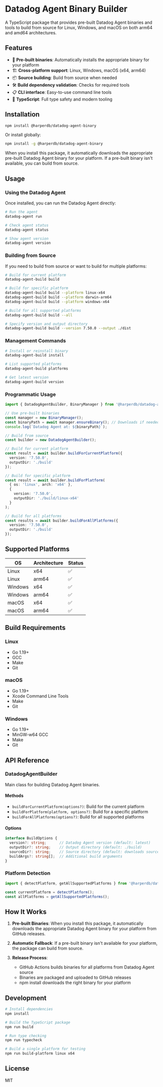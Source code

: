 # Datadog Agent Binary Builder

A TypeScript package that provides pre-built Datadog Agent binaries and tools to build from source for Linux, Windows, and macOS on both arm64 and amd64 architectures.

## Features

- 🚀 **Pre-built binaries**: Automatically installs the appropriate binary for your platform
- 🏗️ **Cross-platform support**: Linux, Windows, macOS (x64, arm64)
- 📦 **Source building**: Build from source when needed
- 🛠️ **Build dependency validation**: Checks for required tools
- 📋 **CLI interface**: Easy-to-use command line tools
- 🎯 **TypeScript**: Full type safety and modern tooling

## Installation

```bash
npm install @harperdb/datadog-agent-binary
```

Or install globally:

```bash
npm install -g @harperdb/datadog-agent-binary
```

When you install this package, it automatically downloads the appropriate pre-built Datadog Agent binary for your platform. If a pre-built binary isn't available, you can build from source.

## Usage

### Using the Datadog Agent

Once installed, you can run the Datadog Agent directly:

```bash
# Run the agent
datadog-agent run

# Check agent status
datadog-agent status

# Show agent version
datadog-agent version
```

### Building from Source

If you need to build from source or want to build for multiple platforms:

```bash
# Build for current platform
datadog-agent-build build

# Build for specific platform
datadog-agent-build build --platform linux-x64
datadog-agent-build build --platform darwin-arm64
datadog-agent-build build --platform windows-x64

# Build for all supported platforms
datadog-agent-build build --all

# Specify version and output directory
datadog-agent-build build --version 7.50.0 --output ./dist
```

### Management Commands

```bash
# Install or reinstall binary
datadog-agent-build install

# List supported platforms
datadog-agent-build platforms

# Get latest version
datadog-agent-build version
```

### Programmatic Usage

```typescript
import { DatadogAgentBuilder, BinaryManager } from '@harperdb/datadog-agent-binary';

// Use pre-built binaries
const manager = new BinaryManager();
const binaryPath = await manager.ensureBinary(); // Downloads if needed
console.log(`Datadog Agent at: ${binaryPath}`);

// Build from source
const builder = new DatadogAgentBuilder();

// Build for current platform
const result = await builder.buildForCurrentPlatform({
  version: '7.50.0',
  outputDir: './build'
});

// Build for specific platform
const result = await builder.buildForPlatform(
  { os: 'linux', arch: 'x64' },
  {
    version: '7.50.0',
    outputDir: './build/linux-x64'
  }
);

// Build for all platforms
const results = await builder.buildForAllPlatforms({
  version: '7.50.0',
  outputDir: './build'
});
```

## Supported Platforms

| OS | Architecture | Status |
|----|-------------|--------|
| Linux | x64 | ✅ |
| Linux | arm64 | ✅ |
| Windows | x64 | ✅ |
| Windows | arm64 | ✅ |
| macOS | x64 | ✅ |
| macOS | arm64 | ✅ |

## Build Requirements

### Linux
- Go 1.19+
- GCC
- Make
- Git

### macOS
- Go 1.19+
- Xcode Command Line Tools
- Make
- Git

### Windows
- Go 1.19+
- MinGW-w64 GCC
- Make
- Git

## API Reference

### DatadogAgentBuilder

Main class for building Datadog Agent binaries.

#### Methods

- `buildForCurrentPlatform(options?)`: Build for the current platform
- `buildForPlatform(platform, options?)`: Build for a specific platform
- `buildForAllPlatforms(options?)`: Build for all supported platforms

#### Options

```typescript
interface BuildOptions {
  version?: string;      // Datadog Agent version (default: latest)
  outputDir?: string;    // Output directory (default: ./build)
  sourceDir?: string;    // Source directory (default: downloads source)
  buildArgs?: string[];  // Additional build arguments
}
```

### Platform Detection

```typescript
import { detectPlatform, getAllSupportedPlatforms } from '@harperdb/datadog-agent-binary';

const currentPlatform = detectPlatform();
const allPlatforms = getAllSupportedPlatforms();
```

## How It Works

1. **Pre-built Binaries**: When you install this package, it automatically downloads the appropriate Datadog Agent binary for your platform from GitHub releases.

2. **Automatic Fallback**: If a pre-built binary isn't available for your platform, the package can build from source.

3. **Release Process**:
   - GitHub Actions builds binaries for all platforms from Datadog Agent source
   - Binaries are packaged and uploaded to GitHub releases
   - npm install downloads the right binary for your platform

## Development

```bash
# Install dependencies
npm install

# Build the TypeScript package
npm run build

# Run type checking
npm run typecheck

# Build a single platform for testing
npm run build-platform linux x64
```

## License

MIT
